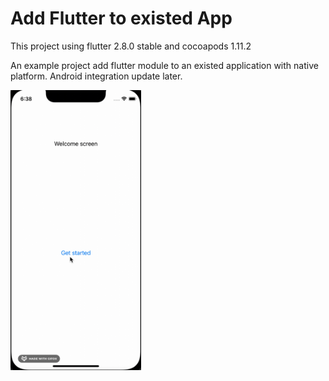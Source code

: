 # Add Flutter to existed App
This project using flutter 2.8.0 stable and cocoapods 1.11.2

An example project add flutter module to an existed application with native platform.
Android integration update later.

<img src="images/demo.gif" height="448">
